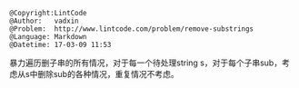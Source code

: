 ```
@Copyright:LintCode
@Author:   vadxin
@Problem:  http://www.lintcode.com/problem/remove-substrings
@Language: Markdown
@Datetime: 17-03-09 11:53
```

暴力遍历删子串的所有情况，对于每一个待处理string s，对于每个子串sub，考虑从s中删除sub的各种情况，重复情况不考虑。